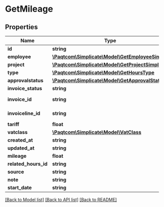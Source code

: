 # GetMileage

## Properties

 Name                 | Type                                                                | Description           | Notes      
----------------------|---------------------------------------------------------------------|-----------------------|------------
 **id**               | **string**                                                          |                       | [optional] 
 **employee**         | [**\Paqtcom\Simplicate\Model\GetEmployeeSimple**](GetEmployeeSimple.md) |                       | [optional] 
 **project**          | [**\Paqtcom\Simplicate\Model\GetProjectSimple**](GetProjectSimple.md)   |                       | [optional] 
 **type**             | [**\Paqtcom\Simplicate\Model\GetHoursType**](GetHoursType.md)           |                       | [optional] 
 **approvalstatus**   | [**\Paqtcom\Simplicate\Model\GetApprovalStatus**](GetApprovalStatus.md) |                       | [optional] 
 **invoice_status**   | **string**                                                          |                       | [optional] 
 **invoice_id**       | **string**                                                          | See /invoices/invoice | [optional] 
 **invoiceline_id**   | **string**                                                          | See /invoices/invoice | [optional] 
 **tariff**           | **float**                                                           |                       | [optional] 
 **vatclass**         | [**\Paqtcom\Simplicate\Model\VatClass**](VatClass.md)                   |                       | [optional] 
 **created_at**       | **string**                                                          |                       | [optional] 
 **updated_at**       | **string**                                                          |                       | [optional] 
 **mileage**          | **float**                                                           |                       | [optional] 
 **related_hours_id** | **string**                                                          |                       | [optional] 
 **source**           | **string**                                                          |                       | [optional] 
 **note**             | **string**                                                          |                       | [optional] 
 **start_date**       | **string**                                                          |                       | [optional] 

[[Back to Model list]](../README.md#documentation-for-models) [[Back to API list]](../README.md#documentation-for-api-endpoints) [[Back to README]](../README.md)


